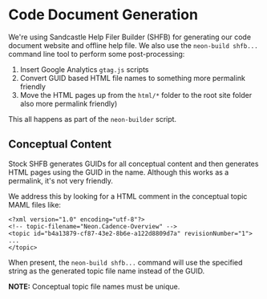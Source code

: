 # Code Document Generation

We're using Sandcastle Help Filer Builder (SHFB) for generating our code document website and offline help file.  We also use the `neon-build shfb...` command line tool to perform some post-processing:

1. Insert Google Analytics `gtag.js` scripts
2. Convert GUID based HTML file names to something more permalink friendly
3. Move the HTML pages up from the `html/*` folder to the root site folder also more permalink friendly)

This all happens as part of the `neon-builder` script.

## Conceptual Content 

Stock SHFB generates GUIDs for all conceptual content and then generates HTML pages using the GUID in the name.  Although this works as a permalink, it's not very friendly.

We address this by looking for a HTML comment in the conceptual topic MAML files like:
```
<?xml version="1.0" encoding="utf-8"?>
<!-- topic-filename="Neon.Cadence-Overview" -->
<topic id="b4a13879-cf87-43e2-8b6e-a122d8809d7a" revisionNumber="1">
...
</topic>
```
When present, the `neon-build shfb...` command will use the specified string as the generated topic file name instead of the GUID.

**NOTE:** Conceptual topic file names must be unique.
